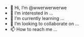 - 👋 Hi, I’m @wwerwerwerwe
- 👀 I’m interested in ...
- 🌱 I’m currently learning ...
- 💞️ I’m looking to collaborate on ...
- 📫 How to reach me ...

<!---
wwerwerwerwe/wwerwerwerwe is a ✨ special ✨ repository because its `README.md` (this file) appears on your GitHub profile.
You can click the Preview link to take a look at your changes.
--->
